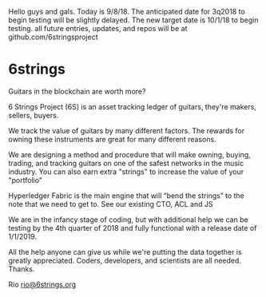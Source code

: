 Hello guys and gals. Today is 9/8/18. The anticipated date for 3q2018 to begin testing will be slightly delayed. The new target date is
10/1/18 to begin testing. all future entries, updates, and repos will be at
github.com/6stringsproject





# 6strings
Guitars in the blockchain are worth more?

6 Strings Project (6S) is an asset tracking ledger of guitars, they're makers, sellers, buyers. 


We track the value of guitars by many different factors. The rewards for owning these instruments are great for many different reasons. 

We are designing a method and procedure that will make owning, buying, trading, and tracking guitars on one of the safest networks in the music industry. You can also earn extra "strings" to increase the value of your "portfolio" 

Hyperledger Fabric is the main engine that will “bend the strings” to the note that we need to get to. See our existing CTO, ACL and JS

We are in the infancy stage of coding, but with additional help we can be testing by the 4th quarter of 2018 and fully functional with a release date of 1/1/2019.

All the help anyone can give us while we're putting the data together is greatly appreciated. Coders, developers, and scientists are all needed. Thanks. 

Rio
rio@6strings.org
